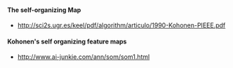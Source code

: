 #### The self-organizing Map
- http://sci2s.ugr.es/keel/pdf/algorithm/articulo/1990-Kohonen-PIEEE.pdf

#### Kohonen's self organizing feature maps
- http://www.ai-junkie.com/ann/som/som1.html
